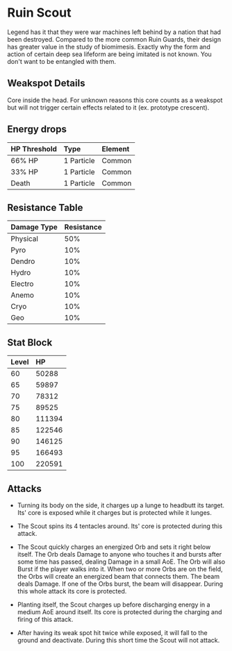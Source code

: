 # Ruin Scout

Legend has it that they were war machines left behind by a nation that had been destroyed. Compared to the more common Ruin Guards, their design has greater value in the study of biomimesis. Exactly why the form and action of certain deep sea lifeform are being imitated is not known. You don't want to be entangled with them.

## Weakspot Details

Core inside the head. For unknown reasons this core counts as a weakspot but will not trigger certain effects related to it (ex. prototype crescent).

## Energy drops

| HP Threshold | Type       | Element |
| :----------- | :--------- | :------ |
| 66% HP       | 1 Particle | Common  |
| 33% HP       | 1 Particle | Common  |
| Death        | 1 Particle | Common  |

## Resistance Table

| Damage Type | Resistance |
| :---------- | :--------- |
| Physical    | 50%        |
| Pyro        | 10%        |
| Dendro      | 10%        |
| Hydro       | 10%        |
| Electro     | 10%        |
| Anemo       | 10%        |
| Cryo        | 10%        |
| Geo         | 10%        |

## Stat Block

| Level | HP     |
| :---- | :----- |
| 60    | 50288  |
| 65    | 59897  |
| 70    | 78312  |
| 75    | 89525  |
| 80    | 111394 |
| 85    | 122546 |
| 90    | 146125 |
| 95    | 166493 |
| 100   | 220591 |

## Attacks

* Turning its body on the side, it charges up a lunge to headbutt its target. Its' core is exposed while it charges but is protected while it lunges.

* The Scout spins its 4 tentacles around. Its' core is protected during this attack.

* The Scout quickly charges an energized Orb and sets it right below itself. The Orb deals Damage to anyone who touches it and bursts after some time has passed, dealing Damage in a small AoE. The Orb will also Burst if the player walks into it. When two or more Orbs are on the field, the Orbs will create an energized beam that connects them. The beam deals Damage. If one of the Orbs burst, the beam will disappear. During this whole attack its core is protected.

* Planting itself, the Scout charges up before discharging energy in a medium AoE around itself. Its core is protected during the charging and firing of this attack.

* After having its weak spot hit twice while exposed, it will fall to the ground and deactivate. During this short time the Scout will not attack.
